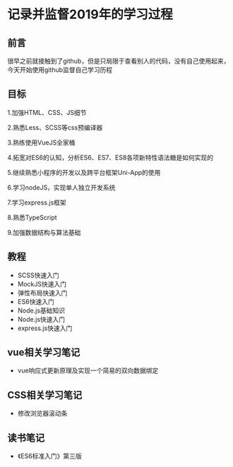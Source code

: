 # 记录并监督2019年的学习过程
## 前言
很早之前就接触到了github，但是只局限于查看别人的代码，没有自己使用起来，今天开始使用github监督自己学习历程
## 目标
1.加强HTML、CSS、JS细节

2.熟悉Less、SCSS等css预编译器

3.熟练使用VueJS全家桶

4.拓宽对ES6的认知，分析ES6、ES7、ES8各项新特性语法糖是如何实现的

5.继续熟悉小程序的开发以及跨平台框架Uni-App的使用

6.学习nodeJS，实现单人独立开发系统

7.学习express.js框架

8.熟悉TypeScript

9.加强数据结构与算法基础

## 教程
* SCSS快速入门
* MockJS快速入门
* 弹性布局快速入门
* ES6快速入门
* Node.js基础知识
* Node.js快速入门
* express.js快速入门

## vue相关学习笔记
* vue响应式更新原理及实现一个简易的双向数据绑定

## CSS相关学习笔记
* 修改浏览器滚动条

## 读书笔记
* 《ES6标准入门》第三版